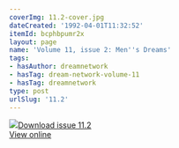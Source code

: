 ```yaml
---
coverImg: 11.2-cover.jpg
dateCreated: '1992-04-01T11:32:52'
itemId: bcphbpumr2x
layout: page
name: 'Volume 11, issue 2: Men''s Dreams'
tags:
- hasAuthor: dreamnetwork
- hasTag: dream-network-volume-11
- hasTag: dreamnetwork
type: post
urlSlug: '11.2'
---
```

<img class="card-journal-img" src="../images/11.2-rect.jpg"/><a href="../files/pdfs/Volume_11/11.2-Dream-Network-Vol-11-No-2.pdf" download="">Download issue 11.2</a><br><a href="../files/pdfs/Volume_11/11.2-Dream-Network-Vol-11-No-2.pdf">View online</a>